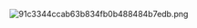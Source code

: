 ![91c3344ccab63b834fb0b488484b7edb.png](https://github.com/user-attachments/assets/295808dc-9293-4aa9-a1b8-c17d38408c35)

